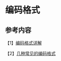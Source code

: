 # 编码格式



## 参考内容

【1】[编码格式详解](https://www.cnblogs.com/sarah-wen/p/11205567.html)

【2】[几种常见的编码格式](https://blog.csdn.net/maikelsong/article/details/81098456)